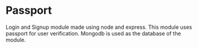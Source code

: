 # Passport
Login and Signup module made using node and express. This module uses passport for user verification.
Mongodb is used as the database of the module.
